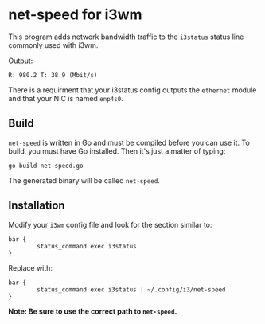 # net-speed for i3wm

This program adds network bandwidth traffic to the `i3status` status line
commonly used with i3wm.

Output:

```text
R: 980.2 T: 38.9 (Mbit/s)
```

There is a requirment that your i3status config outputs the `ethernet` module
and that your NIC is named `enp4s0`.

## Build

`net-speed` is written in Go and must be compiled before you can use it. To
build, you must have Go installed. Then it's just a matter of typing:

```text
go build net-speed.go
```

The generated binary will be called `net-speed`.

## Installation

Modify your `i3wm` config file and look for the section similar to:

```text
bar {
        status_command exec i3status
}
```

Replace with:

```text
bar {
        status_command exec i3status | ~/.config/i3/net-speed
}
```

**Note: Be sure to use the correct path to `net-speed`.**
